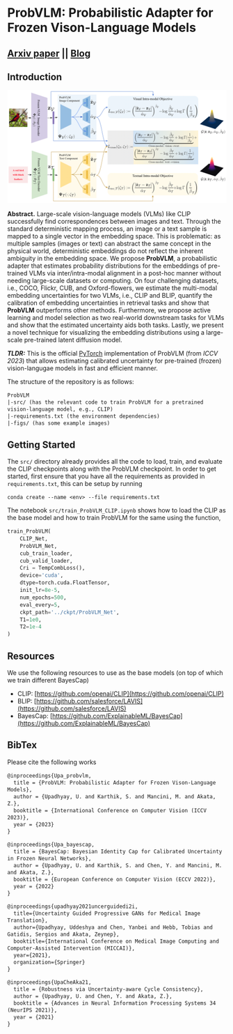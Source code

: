 # ProbVLM: Probabilistic Adapter for Frozen Vison-Language Models
## [Arxiv paper](https://arxiv.org/pdf/2307.00398.pdf) || [Blog](https://www.eml-unitue.de/publication/ProbVLM)

## Introduction
![probvlm teaser](./figs/probvlm.png)

**Abstract.** Large-scale vision-language models (VLMs) like CLIP successfully find correspondences between images and text. Through the standard deterministic mapping process, an image or a text sample is mapped to a single vector in the embedding space. This is problematic: as multiple samples (images or text) can abstract the same concept in the physical world, deterministic embeddings do not reflect the inherent ambiguity in the embedding space. We propose **ProbVLM**, a probabilistic adapter that estimates probability distributions for the embeddings of pre-trained VLMs via inter/intra-modal alignment in a post-hoc manner without needing large-scale datasets or computing. On four challenging datasets, i.e., COCO, Flickr, CUB, and Oxford-flowers, we estimate the multi-modal embedding uncertainties for two VLMs, i.e., CLIP and BLIP, quantify the calibration of embedding uncertainties in retrieval tasks and show that **ProbVLM** outperforms other methods. Furthermore, we propose active learning and model selection as two real-world downstream tasks for VLMs and show that the estimated uncertainty aids both tasks. Lastly, we present a novel technique for visualizing the embedding distributions using a large-scale pre-trained latent diffusion model.

***TLDR:*** This is the official [PyTorch](https://pytorch.org/) implementation of ProbVLM (from *ICCV 2023*) that allows estimating calibrated uncertainty for pre-trained (frozen) vision-langugae models in fast and efficient manner.

The structure of the repository is as follows:
```
ProbVLM
|-src/ (has the relevant code to train ProbVLM for a pretrained vision-language model, e.g., CLIP)
|-requirements.txt (the environment dependencies)
|-figs/ (has some example images)
```

## Getting Started

The `src/` directory already provides all the code to load, train, and evaluate the CLIP checkpoints along with the ProbVLM checkpoint. In order to get started, first ensure that you have all the requirements as provided in `requirements.txt`, this can be setup by running
```
conda create --name <env> --file requirements.txt
```

The notebook `src/train_ProbVLM_CLIP.ipynb` shows how to load the CLIP as the base model and how to train ProbVLM for the same using the function,
```python
train_ProbVLM(
    CLIP_Net,
    ProbVLM_Net,
    cub_train_loader,
    cub_valid_loader,
    Cri = TempCombLoss(),
    device='cuda',
    dtype=torch.cuda.FloatTensor,
    init_lr=8e-5,
    num_epochs=500,
    eval_every=5,
    ckpt_path='../ckpt/ProbVLM_Net',
    T1=1e0,
    T2=1e-4
)
```

## Resources

We use the following resources to use as the base models (on top of which we train different BayesCap)

- CLIP: [https://github.com/openai/CLIP](https://github.com/openai/CLIP)
- BLIP: [https://github.com/salesforce/LAVIS](https://github.com/salesforce/LAVIS)
- BayesCap: [https://github.com/ExplainableML/BayesCap](https://github.com/ExplainableML/BayesCap) 

## BibTex

Please cite the following works 

```
@inproceedings{Upa_probvlm,
  title = {ProbVLM: Probabilistic Adapter for Frozen Vison-Language Models},
  author = {Upadhyay, U. and Karthik, S. and Mancini, M. and Akata, Z.},
  booktitle = {International Conference on Computer Vision (ICCV 2023)},
  year = {2023}
}
```


```
@inproceedings{Upa_bayescap,
  title = {BayesCap: Bayesian Identity Cap for Calibrated Uncertainty in Frozen Neural Networks},
  author = {Upadhyay, U. and Karthik, S. and Chen, Y. and Mancini, M. and Akata, Z.},
  booktitle = {European Conference on Computer Vision (ECCV 2022)},
  year = {2022}
}
```

```
@inproceedings{upadhyay2021uncerguidedi2i,
  title={Uncertainty Guided Progressive GANs for Medical Image Translation},
  author={Upadhyay, Uddeshya and Chen, Yanbei and Hebb, Tobias and Gatidis, Sergios and Akata, Zeynep},
  booktitle={International Conference on Medical Image Computing and Computer-Assisted Intervention (MICCAI)},
  year={2021},
  organization={Springer}
}
```

```
@inproceedings{UpaCheAka21,
  title = {Robustness via Uncertainty-aware Cycle Consistency},
  author = {Upadhyay, U. and Chen, Y. and Akata, Z.},
  booktitle = {Advances in Neural Information Processing Systems 34 (NeurIPS 2021)},
  year = {2021}
}
```

